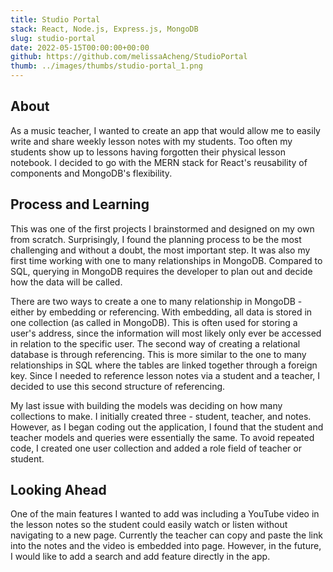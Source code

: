 ```yaml
---
title: Studio Portal
stack: React, Node.js, Express.js, MongoDB
slug: studio-portal
date: 2022-05-15T00:00:00+00:00
github: https://github.com/melissaAcheng/StudioPortal
thumb: ../images/thumbs/studio-portal_1.png
---
```


<!-- Screenshot of the project -->

<!-- About the project, what it does -->

## About

As a music teacher, I wanted to create an app that would allow me to easily write and share weekly lesson notes with my students. Too often my students show up to lessons having forgotten their physical lesson notebook. I decided to go with the MERN stack for React's reusability of components and MongoDB's flexibility.

<!-- Any problems encountered -->

## Process and Learning

This was one of the first projects I brainstormed and designed on my own from scratch. Surprisingly, I found the planning process to be the most challenging and without a doubt, the most important step. It was also my first time working with one to many relationships in MongoDB. Compared to SQL, querying in MongoDB requires the developer to plan out and decide how the data will be called.

There are two ways to create a one to many relationship in MongoDB - either by embedding or referencing. With embedding, all data is stored in one collection (as called in MongoDB). This is often used for storing a user's address, since the information will most likely only ever be accessed in relation to the specific user. The second way of creating a relational database is through referencing. This is more similar to the one to many relationships in SQL where the tables are linked together through a foreign key. Since I needed to reference lesson notes via a student and a teacher, I decided to use this second structure of referencing.

My last issue with building the models was deciding on how many collections to make. I initially created three - student, teacher, and notes. However, as I began coding out the application, I found that the student and teacher models and queries were essentially the same. To avoid repeated code, I created one user collection and added a role field of teacher or student.

<!-- Next steps -->

## Looking Ahead

One of the main features I wanted to add was including a YouTube video in the lesson notes so the student could easily watch or listen without navigating to a new page. Currently the teacher can copy and paste the link into the notes and the video is embedded into page. However, in the future, I would like to add a search and add feature directly in the app.
